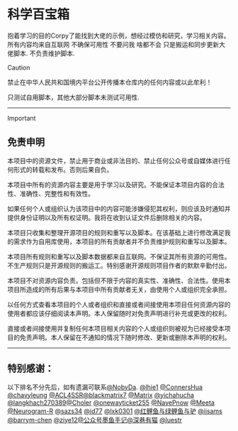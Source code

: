 # 科学百宝箱
抱着学习的目的Corpy了能找到大佬的示例，想经过模仿和研究，学习相关内容。
所有内容均来自互联网 不确保可用性
不要问我 啥都不会
只是搬运和同步更新大佬脚本.
不负责维护脚本.

> [!Caution]
禁止在中华人民共和国境内平台公开传播本仓库内的任何内容或以此牟利！


只测试自用脚本，其他大部分脚本未测试可用性.


---
> [!Important]
> ## 免责申明
>
> 本项目中的资源文件，禁止用于商业或非法目的、禁止任何公众号或自媒体进行任何形式的转载和发布。否则后果自负。
>
> 本项目中所有的资源内容主要是用于学习以及研究。不能保证本项目内容的合法性、准确性、完整性和有效性。
>
> 如果任何个人或组织认为该项目中的内容可能涉嫌侵犯其权利，则应该及时通知并提供身份证明以及所有权证明。我将在收到认证文件后删除相关的内容。
>
> 本项目只收集和整理开源项目的规则和重写以及脚本。在该基础上进行修改满足我的需求作为自用库使用，本项目的所有贡献者并不负责维护规则和重写以及脚本。
>
> 本项目所有规则和重写以及脚本数据都来自互联网。不保证其所有资源的可用性。不生产规则只是开源规则的搬运工。特别感谢开源规则项目作者的默默辛勤付出。
>
> 本项目不对资源内容负责。包括但不限于内容的真实性、准确性、合法性。使用本项目所造成的所有后果与本项目中所有贡献者无关，由使用个人或组织完全承担。
>
> 以任何方式查看本项目的个人或者组织和直接或者间接使用本项目任何资源内容的使用者都应该仔细阅读本声明。本人保留随时对免责声明进行补充或更改的权利。
>
> 直接或者间接使用并复制任何本项目相关内容的个人或组织则被视为已经接受本项目的免责声明。本人保留在不通知的情况下随时修改、更新或删除本声明的权利。

---

## 特别感谢：
以下排名不分先后，如有遗漏可联系[@NobyDa](https://github.com/NobyDa). [@lhie1](https://github.com/lhie1) [@ConnersHua](https://github.com/DivineEngine) [@chavyleung](https://github.com/chavyleung) [@ACL4SSR](https://github.com/ACL4SSR)[@blackmatrix7](https://github.com/blackmatrix7/ios_rule_script) [@Matrix](https://github.com/Centralmatrix3) [@yichahucha](https://github.com/yichahucha) [@langkhach270389](https://github.com/langkhach270389)[@Choler](https://github.com/Choler) [@onewayticket255](https://github.com/onewayticket255) [@NavePnow](https://github.com/NavePnow) [@Meeta](https://github.com/MeetaGit) [@Neurogram-R](https://github.com/Neurogram-R) [@sazs34](https://github.com/sazs34) [@id77](https://github.com/id77) [@lxk0301](https://github.com/lxk0301) [@红鲤鱼与绿鲤鱼与驴](https://github.com/wangdelu2020) [@iisams](https://github.com/iisams/Scripts) [@barrym-chen](https://github.com/barrym-chen/Script) [@ziye12](https://github.com/ziye12/JavaScript)[@公众号墨鱼手记](https://github.com/ddgksf2013)[@深巷有猫](https://github.com/Rabbit-Spec)
[@luestr](https://github.com/luestr?tab=repositories)
